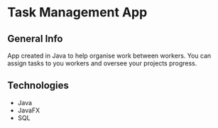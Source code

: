 # Task Management App

## General Info
App created in Java to help organise work between workers. You can assign tasks to you workers and oversee your projects progress. 


## Technologies
  - Java  
  - JavaFX
  - SQL
